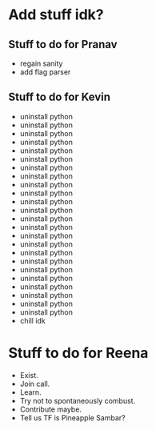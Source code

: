 # Add stuff idk?

## Stuff to do for Pranav
- regain sanity
- add flag parser

## Stuff to do for Kevin
- uninstall python
- uninstall python
- uninstall python
- uninstall python
- uninstall python
- uninstall python
- uninstall python
- uninstall python
- uninstall python
- uninstall python
- uninstall python
- uninstall python
- uninstall python
- uninstall python
- uninstall python
- uninstall python
- uninstall python
- uninstall python
- uninstall python
- uninstall python
- uninstall python
- uninstall python
- uninstall python
- uninstall python
- chill idk

# Stuff to do for Reena
- Exist.
- Join call.
- Learn.
- Try not to spontaneously combust.
- Contribute maybe.
- Tell us TF is Pineapple Sambar?